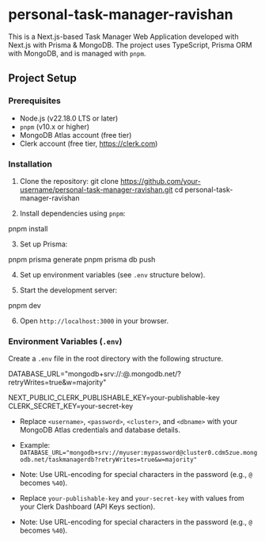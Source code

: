 # personal-task-manager-ravishan

This is a Next.js-based Task Manager Web Application developed with Next.js with Prisma & MongoDB. The project uses TypeScript, Prisma ORM with MongoDB, and is managed with `pnpm`.

## Project Setup

### Prerequisites
- Node.js (v22.18.0 LTS or later)
- `pnpm` (v10.x or higher)
- MongoDB Atlas account (free tier)
- Clerk account (free tier, https://clerk.com)

### Installation
1. Clone the repository:
git clone https://github.com/your-username/personal-task-manager-ravishan.git
cd personal-task-manager-ravishan

2. Install dependencies using `pnpm`:

pnpm install

3. Set up Prisma:

pnpm prisma generate
pnpm prisma db push

4. Set up environment variables (see `.env` structure below).

5. Start the development server:

pnpm dev

6. Open `http://localhost:3000` in your browser.

### Environment Variables (`.env`)
Create a `.env` file in the root directory with the following structure.

DATABASE_URL="mongodb+srv://<username>:<password>@<cluster>.mongodb.net/<dbname>?retryWrites=true&#x26;w=majority"</dbname></cluster></password></username>

NEXT_PUBLIC_CLERK_PUBLISHABLE_KEY=your-publishable-key
CLERK_SECRET_KEY=your-secret-key



- Replace `<username>`, `<password>`, `<cluster>`, and `<dbname>` with your MongoDB Atlas credentials and database details.
- Example: `DATABASE_URL="mongodb+srv://myuser:mypassword@cluster0.cdm5zue.mongodb.net/taskmanagerdb?retryWrites=true&w=majority"`
- Note: Use URL-encoding for special characters in the password (e.g., `@` becomes `%40`).

- Replace `your-publishable-key` and `your-secret-key` with values from your Clerk Dashboard (API Keys section).
- Note: Use URL-encoding for special characters in the password (e.g., `@` becomes `%40`).

